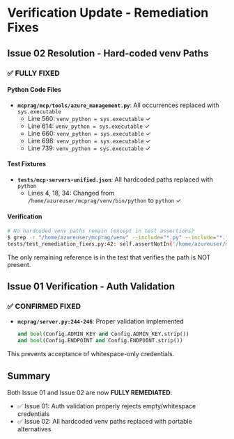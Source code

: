 # Verification Update - Remediation Fixes

## Issue 02 Resolution - Hard-coded venv Paths

### ✅ FULLY FIXED

#### Python Code Files
- **`mcprag/mcp/tools/azure_management.py`**: All occurrences replaced with `sys.executable`
  - Line 560: `venv_python = sys.executable` ✓
  - Line 614: `venv_python = sys.executable` ✓
  - Line 660: `venv_python = sys.executable` ✓
  - Line 698: `venv_python = sys.executable` ✓
  - Line 739: `venv_python = sys.executable` ✓

#### Test Fixtures
- **`tests/mcp-servers-unified.json`**: All hardcoded paths replaced with `python`
  - Lines 4, 18, 34: Changed from `/home/azureuser/mcprag/venv/bin/python` to `python` ✓

#### Verification
```bash
# No hardcoded venv paths remain (except in test assertions)
$ grep -r "/home/azureuser/mcprag/venv" --include="*.py" --include="*.json"
tests/test_remediation_fixes.py:42: self.assertNotIn('/home/azureuser/mcprag/venv/bin/python', content)
```

The only remaining reference is in the test that verifies the path is NOT present.

## Issue 01 Verification - Auth Validation

### ✅ CONFIRMED FIXED

- **`mcprag/server.py:244-246`**: Proper validation implemented
  ```python
  and bool(Config.ADMIN_KEY and Config.ADMIN_KEY.strip())
  and bool(Config.ENDPOINT and Config.ENDPOINT.strip())
  ```
  
This prevents acceptance of whitespace-only credentials.

## Summary

Both Issue 01 and Issue 02 are now **FULLY REMEDIATED**:
- ✅ Issue 01: Auth validation properly rejects empty/whitespace credentials
- ✅ Issue 02: All hardcoded venv paths replaced with portable alternatives